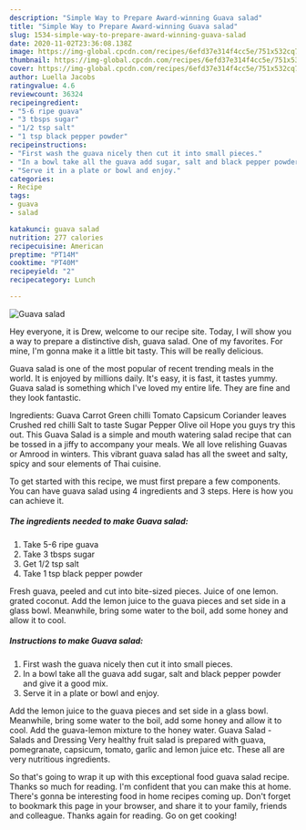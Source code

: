 ```yaml
---
description: "Simple Way to Prepare Award-winning Guava salad"
title: "Simple Way to Prepare Award-winning Guava salad"
slug: 1534-simple-way-to-prepare-award-winning-guava-salad
date: 2020-11-02T23:36:08.138Z
image: https://img-global.cpcdn.com/recipes/6efd37e314f4cc5e/751x532cq70/guava-salad-recipe-main-photo.jpg
thumbnail: https://img-global.cpcdn.com/recipes/6efd37e314f4cc5e/751x532cq70/guava-salad-recipe-main-photo.jpg
cover: https://img-global.cpcdn.com/recipes/6efd37e314f4cc5e/751x532cq70/guava-salad-recipe-main-photo.jpg
author: Luella Jacobs
ratingvalue: 4.6
reviewcount: 36324
recipeingredient:
- "5-6 ripe guava"
- "3 tbsps sugar"
- "1/2 tsp salt"
- "1 tsp black pepper powder"
recipeinstructions:
- "First wash the guava nicely then cut it into small pieces."
- "In a bowl take all the guava add sugar, salt and black pepper powder and give it a good mix."
- "Serve it in a plate or bowl and enjoy."
categories:
- Recipe
tags:
- guava
- salad

katakunci: guava salad 
nutrition: 277 calories
recipecuisine: American
preptime: "PT14M"
cooktime: "PT40M"
recipeyield: "2"
recipecategory: Lunch

---
```



![Guava salad](https://img-global.cpcdn.com/recipes/6efd37e314f4cc5e/751x532cq70/guava-salad-recipe-main-photo.jpg)

Hey everyone, it is Drew, welcome to our recipe site. Today, I will show you a way to prepare a distinctive dish, guava salad. One of my favorites. For mine, I'm gonna make it a little bit tasty. This will be really delicious.

Guava salad is one of the most popular of recent trending meals in the world. It is enjoyed by millions daily. It's easy, it is fast, it tastes yummy. Guava salad is something which I've loved my entire life. They are fine and they look fantastic.

Ingredients: Guava Carrot Green chilli Tomato Capsicum Coriander leaves Crushed red chilli Salt to taste Sugar Pepper Olive oil Hope you guys try this out. This Guava Salad is a simple and mouth watering salad recipe that can be tossed in a jiffy to accompany your meals. We all love relishing Guavas or Amrood in winters. This vibrant guava salad has all the sweet and salty, spicy and sour elements of Thai cuisine.


To get started with this recipe, we must first prepare a few components. You can have guava salad using 4 ingredients and 3 steps. Here is how you can achieve it.

<!--inarticleads1-->

##### The ingredients needed to make Guava salad:

1. Take 5-6 ripe guava
1. Take 3 tbsps sugar
1. Get 1/2 tsp salt
1. Take 1 tsp black pepper powder


Fresh guava, peeled and cut into bite-sized pieces. Juice of one lemon. grated coconut. Add the lemon juice to the guava pieces and set side in a glass bowl. Meanwhile, bring some water to the boil, add some honey and allow it to cool. 

<!--inarticleads2-->

##### Instructions to make Guava salad:

1. First wash the guava nicely then cut it into small pieces.
1. In a bowl take all the guava add sugar, salt and black pepper powder and give it a good mix.
1. Serve it in a plate or bowl and enjoy.


Add the lemon juice to the guava pieces and set side in a glass bowl. Meanwhile, bring some water to the boil, add some honey and allow it to cool. Add the guava-lemon mixture to the honey water. Guava Salad - Salads and Dressing Very healthy fruit salad is prepared with guava, pomegranate, capsicum, tomato, garlic and lemon juice etc. These all are very nutritious ingredients. 

So that's going to wrap it up with this exceptional food guava salad recipe. Thanks so much for reading. I'm confident that you can make this at home. There's gonna be interesting food in home recipes coming up. Don't forget to bookmark this page in your browser, and share it to your family, friends and colleague. Thanks again for reading. Go on get cooking!
